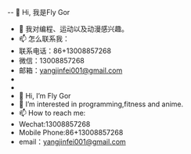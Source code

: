 -- 👋 Hi, 我是Fly Gor
- 👀 我对编程、运动以及动漫感兴趣。
- 📫 怎么联系我：
- 联系电话：86+13008857268
- 微信：13008857268
- 邮箱：yangjinfei001@gmail.com
-  
-   
- 👋 Hi, I’m Fly Gor
- 👀 I’m interested in programming,fitness and anime.
- 📫 How to reach me:
- Wechat:13008857268
- Mobile Phone:86+13008857268
- email：yangjinfei001@gmail.com

<!---
JimmFly/JimmFly is a ✨ special ✨ repository because its `README.md` (this file) appears on your GitHub profile.
You can click the Preview link to take a look at your changes.
--->
